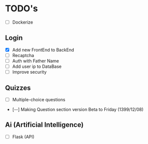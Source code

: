 # TODO's

* [ ] Dockerize

## Login

* [x] Add new FrontEnd to BackEnd
* [ ] Recaptcha
* [ ] Auth with Father Name
* [ ] Add user ip to DataBase
* [ ] Improve security

## Quizzes

* [ ] Multiple-choice questions
* [--] Making Question section version Beta to Friday (1399/12/08)

## Ai (Artificial Intelligence)

* [ ] Flask (API)